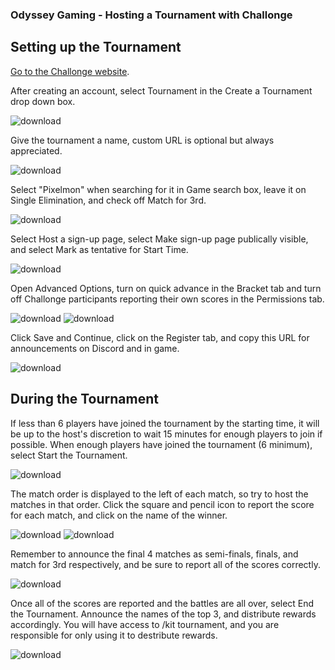 ### Odyssey Gaming - Hosting a Tournament with Challonge

## Setting up the Tournament

[Go to the Challonge website](https://challonge.com/).

After creating an account, select Tournament in the Create a Tournament drop down box.

![download](https://user-images.githubusercontent.com/78932689/148280413-a1c15038-3182-4d20-a3db-89cde2712215.png)

Give the tournament a name, custom URL is optional but always appreciated.

![download](https://user-images.githubusercontent.com/78932689/148280850-900f6432-0344-471d-a20d-3fbd1ea5742b.png)

Select "Pixelmon" when searching for it in Game search box, leave it on Single Elimination, and check off Match for 3rd.

![download](https://user-images.githubusercontent.com/78932689/148281181-db86a5fa-f672-4f08-a9b2-699802747b10.png)

Select Host a sign-up page, select Make sign-up page publically visible, and select Mark as tentative for Start Time.

![download](https://user-images.githubusercontent.com/78932689/148281480-9ed0be51-c8a9-4534-a938-7ff94400bbb3.png)

Open Advanced Options, turn on quick advance in the Bracket tab and turn off Challonge participants reporting their own scores in the Permissions tab.

![download](https://user-images.githubusercontent.com/78932689/148282011-345aeee7-ee85-46f6-b81c-0a976bde7407.png)
![download](https://user-images.githubusercontent.com/78932689/148282016-bbfcad81-0a65-4220-acd7-891b7a1fe524.png)

Click Save and Continue, click on the Register tab, and copy this URL for announcements on Discord and in game.

![download](https://user-images.githubusercontent.com/78932689/148282995-dde1efa6-f165-4939-bd20-15c7f57779ea.png)

## During the Tournament

If less than 6 players have joined the tournament by the starting time, it will be up to the host's discretion to wait 15 minutes for enough players to join if possible. When enough players have joined the tournament (6 minimum), select Start the Tournament.

![download](https://user-images.githubusercontent.com/78932689/148285603-126f9c39-a992-4d73-bf37-86eb1a01339b.png)

The match order is displayed to the left of each match, so try to host the matches in that order. Click the square and pencil icon to report the score for each match, and click on the name of the winner.

![download](https://user-images.githubusercontent.com/78932689/148286206-ebd063f8-2d3f-41db-9382-f8f3b12ca92b.png)
![download](https://user-images.githubusercontent.com/78932689/148286227-d88c7b11-be5b-41c2-913a-5380f400337a.png)

Remember to announce the final 4 matches as semi-finals, finals, and match for 3rd respectively, and be sure to report all of the scores correctly.

![download](https://user-images.githubusercontent.com/78932689/148287311-c653b69b-ecdc-44bc-b93d-fe3b70e24580.png)

Once all of the scores are reported and the battles are all over, select End the Tournament. Announce the names of the top 3, and distribute rewards accordingly. You will have access to /kit tournament, and you are responsible for only using it to destribute rewards.

![download](https://user-images.githubusercontent.com/78932689/148287908-8a2977ad-26f6-41e2-bb43-939e0d375075.png)


